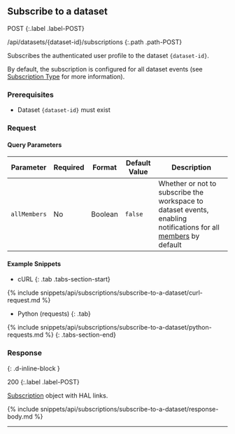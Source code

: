 ## Subscribe to a dataset

POST
{:.label .label-POST}

/api/datasets/{dataset-id}/subscriptions
{:.path .path-POST}

Subscribes the authenticated user profile to the dataset `{dataset-id}`.

By default, the subscription is configured for all dataset events (see [Subscription Type](#subscription-type) for more information).

### Prerequisites
- Dataset `{dataset-id}` must exist

### Request
#### Query Parameters

Parameter | Required | Format | Default Value | Description
--------- | -------- | ------ | ------------- | -----------
`allMembers` | No | Boolean | `false` | Whether or not to subscribe the workspace to dataset events, enabling notifications for all [members](members) by default

#### Example Snippets
- cURL
{: .tab .tabs-section-start}

{% include snippets/api/subscriptions/subscribe-to-a-dataset/curl-request.md %}

- Python (requests)
{: .tab}

{% include snippets/api/subscriptions/subscribe-to-a-dataset/python-requests.md %}
{: .tabs-section-end}

### Response
{: .d-inline-block }

200
{:.label .label-POST}

[Subscription](#subscription) object with HAL links.

{% include snippets/api/subscriptions/subscribe-to-a-dataset/response-body.md %}

---
